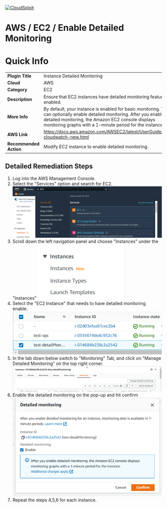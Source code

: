 [![CloudSploit](https://cloudsploit.com/img/logo-new-big-text-100.png "CloudSploit")](https://cloudsploit.com)

# AWS / EC2 / Enable Detailed Monitoring

# Quick Info

|                        |                                                                                                                                                                                                                                            |
| - | - |
| **Plugin Title**       | Instance Detailed Monitoring                                                                                                                                                                                                               |
| **Cloud**              | AWS                                                                                                                                                                                                                                        |
| **Category**           | EC2                                                                                                                                                                                                                                        |
| **Description**        | Ensure that EC2 instances have detailed monitoring feature enabled.                                                                                                                                                                        |
| **More Info**          | By default, your instance is enabled for basic monitoring. You can optionally enable detailed monitoring. After you enable detailed monitoring, the Amazon EC2 console displays monitoring graphs with a 1-minute period for the instance. |
| **AWS Link**           | https://docs.aws.amazon.com/AWSEC2/latest/UserGuide/using-cloudwatch-new.html                                                                                                                                                              |
| **Recommended Action** | Modify EC2 instance to enable detailed monitoring.                                                                                                                                                                                         |

## Detailed Remediation Steps

1. Log into the AWS Management Console.
2. Select the "Services" option and search for EC2. </br> <img src="/resources/aws/ec2/enable-detailed-monitoring/step2.png"/>
3. Scroll down the left navigation panel and choose "Instances" under the "Instances"
   <img src="/resources/aws/ec2/enable-detailed-monitoring/step3.png"/>
4. Select the "EC2 Instance" that needs to have detailed monitoring enable. <img src="/resources/aws/ec2/enable-detailed-monitoring/step4.png"/>
5. In the tab down below switch to "Monitoring" Tab, and click on "Manage Detailed Monitoring" on the top right corner. <img src="/resources/aws/ec2/enable-detailed-monitoring/step5.png"/>
6. Enable the detailed monitoring on the pop-up and hit confirm <img src="/resources/aws/ec2/enable-detailed-monitoring/step6.png"/>
7. Repeat the steps 4,5,6 for each instance.
